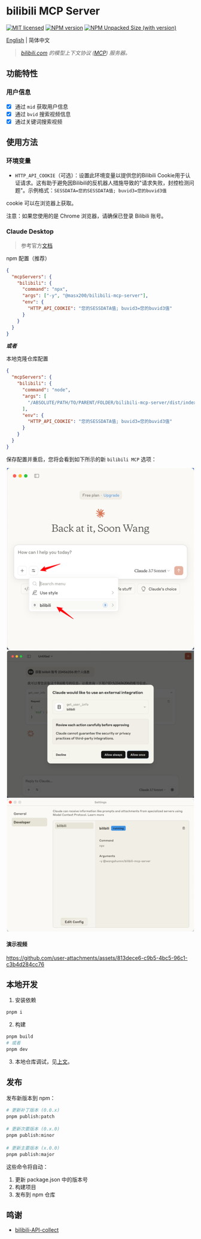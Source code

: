 # bilibili MCP Server

[![MIT licensed][badge-license]][url-license]
[![NPM version][badge-npm-version]][url-npm]
[![NPM Unpacked Size (with version)](https://img.shields.io/npm/unpacked-size/rolldown/latest?label=npm)][url-npm]

[English](./README.md) | 简体中文

> _[bilibili.com](https://www.bilibili.com) 的模型上下文协议
> ([MCP](https://modelcontextprotocol.io/introduction)) 服务器。_

## 功能特性

### 用户信息

- [x] 通过 `mid` 获取用户信息
- [x] 通过 `bvid` 搜索视频信息
- [x] 通过关键词搜索视频

## 使用方法

### 环境变量

- `HTTP_API_COOKIE`（可选）：设置此环境变量以提供您的Bilibili
  Cookie用于认证请求。这有助于避免因Bilibili的反机器人措施导致的"请求失败，封控检测问题"。示例格式：`SESSDATA=您的SESSDATA值; buvid3=您的buvid3值`

cookie 可以在浏览器上获取。

注意：如果您使用的是 Chrome 浏览器，请确保已登录 Bilibili 账号。

### Claude Desktop

> 参考官方[文档](https://modelcontextprotocol.io/quickstart/server#testing-your-server-with-claude-for-desktop-2)

npm 配置（推荐）

```json
{
  "mcpServers": {
    "bilibili": {
      "command": "npx",
      "args": ["-y", "@masx200/bilibili-mcp-server"],
      "env": {
        "HTTP_API_COOKIE": "您的SESSDATA值; buvid3=您的buvid3值"
      }
    }
  }
}
```

_**或者**_

本地克隆仓库配置

```json
{
  "mcpServers": {
    "bilibili": {
      "command": "node",
      "args": [
        "/ABSOLUTE/PATH/TO/PARENT/FOLDER/bilibili-mcp-server/dist/index.js"
      ],
      "env": {
        "HTTP_API_COOKIE": "您的SESSDATA值; buvid3=您的buvid3值"
      }
    }
  }
}
```

保存配置并重启，您将会看到如下所示的新 `bilibili MCP` 选项：

<div align="center">
  <img src="./assets/claude-desktop-1.png" alt="" width="500">

<img src="./assets/claude-desktop-2.png" alt="" width="500">

<img src="./assets/claude-desktop-setting.png" alt="" width="500">
</div>

#### 演示视频

https://github.com/user-attachments/assets/813dece6-c9b5-4bc5-96c1-c3b4d284cc76

## 本地开发

1. 安装依赖

```sh
pnpm i
```

2. 构建

```sh
pnpm build
# 或者
pnpm dev
```

3. 本地仓库调试，见[上文](#使用方法)。

## 发布

发布新版本到 npm：

```sh
# 更新补丁版本 (0.0.x)
pnpm publish:patch

# 更新次要版本 (0.x.0)
pnpm publish:minor

# 更新主要版本 (x.0.0)
pnpm publish:major
```

这些命令将自动：

1. 更新 package.json 中的版本号
2. 构建项目
3. 发布到 npm 仓库

## 鸣谢

- [bilibili-API-collect](https://socialsisteryi.github.io/bilibili-API-collect/)

[badge-license]: https://img.shields.io/badge/license-MIT-blue.svg
[url-license]: https://github.com/masx200/bilibili-mcp-server/blob/main/LICENSE
[badge-npm-version]: https://img.shields.io/npm/v/@masx200/bilibili-mcp-server/latest?color=brightgreen
[url-npm]: https://www.npmjs.com/package/@masx200/bilibili-mcp-server
